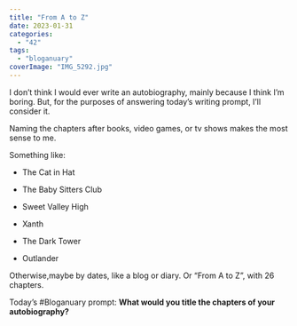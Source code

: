 ```yaml
---
title: "From A to Z"
date: 2023-01-31
categories: 
  - "42"
tags: 
  - "bloganuary"
coverImage: "IMG_5292.jpg"
---
```


I don’t think I would ever write an autobiography, mainly because I think I’m boring. But, for the purposes of answering today’s writing prompt, I’ll consider it.

Naming the chapters after books, video games, or tv shows makes the most sense to me.

Something like:

- The Cat in Hat

- The Baby Sitters Club

- Sweet Valley High

- Xanth

- The Dark Tower

- Outlander

Otherwise,maybe by dates, like a blog or diary. Or “From A to Z”, with 26 chapters.

Today’s #Bloganuary prompt: **What would you title the chapters of your autobiography?**
